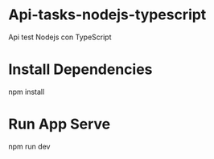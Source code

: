 # Api-tasks-nodejs-typescript
Api test Nodejs con TypeScript


# Install Dependencies

npm install

# Run App Serve

npm run dev


